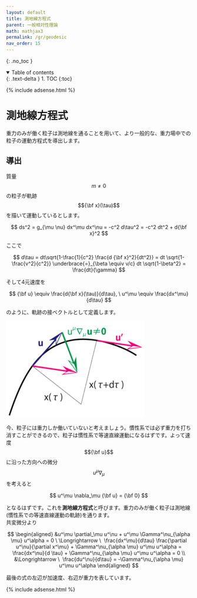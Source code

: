 ```yaml
---
layout: default
title: 測地線方程式
parent: 一般相対性理論
math: mathjax3
permalink: /gr/geodesic
nav_order: 15
---
```


{: .no_toc }

<details open markdown="block">
  <summary>
    Table of contents
  </summary>
  {: .text-delta }
1. TOC
{:toc}
</details>

{% include adsense.html %}

# 測地線方程式

重力のみが働く粒子は測地線を通ることを用いて、より一般的な、重力場中での粒子の運動方程式を導出します。

## 導出

質量$$m\neq 0$$の粒子が軌跡$${\bf x}(\tau)$$を描いて運動しているとします。

$$
ds^2 = g_{\mu \nu} dx^\mu dx^\nu = -c^2 d\tau^2 = -c^2 dt^2 + d{\bf x}^2
$$

ここで

$$
d\tau = dt\sqrt{1-\frac{1}{c^2} \frac{d {\bf x}^2}{dt^2}} 
= dt \sqrt{1-\frac{v^2}{c^2}} 
\underbrace{=}_{\beta \equiv v/c} dt \sqrt{1-\beta^2} 
= \frac{dt}{\gamma} 
$$

そして4元速度を

$$
{\bf u} \equiv \frac{d{\bf x}(\tau)}{d\tau}, \ 
u^\mu \equiv \frac{dx^\mu}{d\tau}
$$

のように、軌跡の接ベクトルとして定義します。

![軌跡に沿った方向の微分のイメージ](/assets/images/gr/geodesic.png)

今、粒子には重力しか働いていないと考えましょう。慣性系では必ず重力を打ち消すことができるので、粒子は慣性系で等速直線運動になるはずです。よって速度$${\bf u}$$に沿った方向への微分$$u^\mu \nabla_\mu$$を考えると

$$
u^\mu \nabla_\mu {\bf u} = {\bf 0}
$$

となるはずです。これを**測地線方程式**と呼びます。重力のみが働く粒子は測地線(慣性系での等速直線運動の軌跡)を通ります。  
共変微分より

$$
\begin{aligned}
&u^\mu \partial_\mu u^\nu + u^\mu \Gamma^\nu_{\alpha \mu} u^\alpha = 0
\ \Longrightarrow \ 
\frac{dx^\mu}{d\tau} \frac{\partial u^\nu}{\partial x^\mu} + \Gamma^\nu_{\alpha \mu} u^\mu u^\alpha 
= \frac{dx^\nu}{d \tau} + \Gamma^\nu_{\alpha \mu} u^\mu u^\alpha 
= 0 \\
&\Longrightarrow \ 
\frac{du^\nu}{d\tau} 
= -\Gamma^\nu_{\alpha \mu} u^\mu u^\alpha 
\end{aligned}
$$

最後の式の左辺が加速度、右辺が重力を表しています。

{% include adsense.html %}
